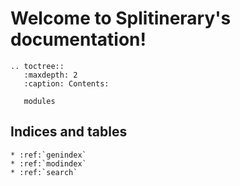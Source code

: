 # Welcome to Splitinerary's documentation!

```eval_rst
.. toctree::
   :maxdepth: 2
   :caption: Contents:

   modules
```
## Indices and tables
```eval_rst
* :ref:`genindex`
* :ref:`modindex`
* :ref:`search`

```